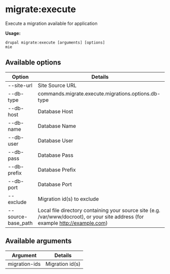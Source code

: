 # migrate:execute
Execute a migration available for application

**Usage:**
```
drupal migrate:execute [arguments] [options]
mie
```

## Available options
Option | Details
-------|-------------
--site-url | Site Source URL
--db-type | commands.migrate.execute.migrations.options.db-type
--db-host | Database Host
--db-name | Database Name
--db-user | Database User
--db-pass | Database Pass
--db-prefix | Database Prefix
--db-port | Database Port
--exclude | Migration id(s) to exclude
--source-base_path | Local file directory containing your source site (e.g. /var/www/docroot), or your site address (for example http://example.com)

## Available arguments
Argument | Details
---------|-------------
migration-ids | Migration id(s)
